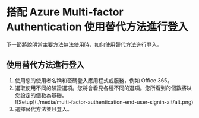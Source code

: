 <properties 
	pageTitle="搭配 Azure Multi-factor Authentication 使用替代方法進行登入" 
	description="此頁面將會說明使用者如何搭配 Azure MFA 使用替代方法進行登入。" 
	services="multi-factor-authentication" 
	documentationCenter="" 
	authors="billmath" 
	manager="terrylan" 
	editor="bryanla"/>

<tags 
	ms.service="multi-factor-authentication" 
	ms.workload="identity" 
	ms.tgt_pltfrm="na" 
	ms.devlang="na" 
	ms.topic="article" 
	ms.date="06/02/2015" 
	ms.author="billmath"/>

# 搭配 Azure Multi-factor Authentication 使用替代方法進行登入


下一節將說明當主要方法無法使用時，如何使用替代方法進行登入。

## 使用替代方法進行登入

<ol>

<li>使用您的使用者名稱和密碼登入應用程式或服務，例如 Office 365。</li>
<li>選取使用不同的驗證選項。您將會看見各種不同的選項。您所看到的個數將以您設定的個數為基礎。</li>


<center>![Setup](./media/multi-factor-authentication-end-user-signin-alt/alt.png)</center>

<li>選擇替代方法並且登入。</li>

<!---HONumber=July15_HO2-->